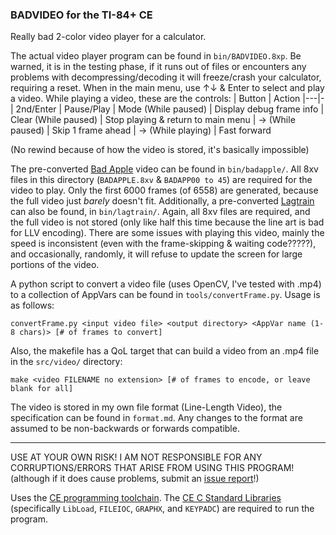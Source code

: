 ### BADVIDEO for the TI-84+ CE

Really bad 2-color video player for a calculator.

The actual video player program can be found in `bin/BADVIDEO.8xp`. Be warned, it is in the testing phase, if it runs out of files or encounters any problems with decompressing/decoding it will freeze/crash your calculator, requiring a reset.
When in the main menu, use ↑↓ & Enter to select and play a video.
While playing a video, these are the controls:
| Button               | Action
|---|-
| 2nd/Enter            | Pause/Play
| Mode (While paused)  | Display debug frame info
| Clear (While paused) | Stop playing & return to main menu
| → (While paused)     | Skip 1 frame ahead
| → (While playing)    | Fast forward

(No rewind because of how the video is stored, it's basically impossible)

The pre-converted [Bad Apple](https://www.nicovideo.jp/watch/sm8628149) video can be found in `bin/badapple/`. All 8xv files in this directory (`BADAPPLE.8xv` & `BADAPP00 to 45`) are required for the video to play. Only the first 6000 frames (of 6558) are generated, because the full video just *barely* doesn't fit.
Additionally, a pre-converted [Lagtrain](https://www.youtube.com/watch?v=UnIhRpIT7nc) can also be found, in `bin/lagtrain/`. Again, all 8xv files are required, and the full video is not stored (only like half this time because the line art is bad for LLV encoding). There are some issues with playing this video, mainly the speed is inconsistent (even with the frame-skipping & waiting code?????), and occasionally, randomly, it will refuse to update the screen for large portions of the video.

A python script to convert a video file (uses OpenCV, I've tested with .mp4) to a collection of AppVars can be found in `tools/convertFrame.py`. Usage is as follows:
```
convertFrame.py <input video file> <output directory> <AppVar name (1-8 chars)> [# of frames to convert]
```
Also, the makefile has a QoL target that can build a video from an .mp4 file in the `src/video/` directory:
```
make <video FILENAME no extension> [# of frames to encode, or leave blank for all]
```

The video is stored in my own file format (Line-Length Video), the specification can be found in `format.md`.
Any changes to the format are assumed to be non-backwards or forwards compatible.

---

USE AT YOUR OWN RISK! I AM NOT RESPONSIBLE FOR ANY CORRUPTIONS/ERRORS THAT ARISE FROM USING THIS PROGRAM! (although if it does cause problems, submit an [issue report](https://github.com/Penguin-Spy/BADVIDEO/issues/new)!)

Uses the [CE programming toolchain](https://github.com/CE-Programming/toolchain/). The [CE C Standard Libraries](https://github.com/CE-Programming/libraries/releases/latest) (specifically `LibLoad`, `FILEIOC`, `GRAPHX`, and `KEYPADC`) are required to run the program.
